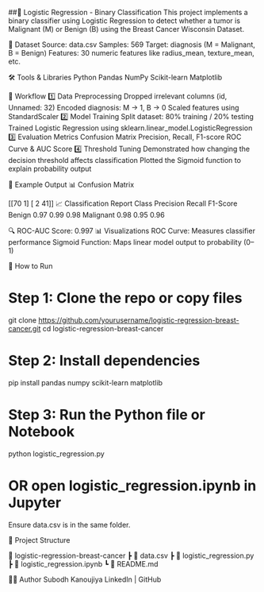 ##🧠 Logistic Regression - Binary Classification
This project implements a binary classifier using Logistic Regression to detect whether a tumor is Malignant (M) or Benign (B) using the Breast Cancer Wisconsin Dataset.

📁 Dataset
Source: data.csv
Samples: 569
Target: diagnosis (M = Malignant, B = Benign)
Features: 30 numeric features like radius_mean, texture_mean, etc.

🛠️ Tools & Libraries
Python
Pandas
NumPy
Scikit-learn
Matplotlib

🔄 Workflow
1️⃣ Data Preprocessing
Dropped irrelevant columns (id, Unnamed: 32)
Encoded diagnosis: M → 1, B → 0
Scaled features using StandardScaler
2️⃣ Model Training
Split dataset: 80% training / 20% testing
Trained Logistic Regression using sklearn.linear_model.LogisticRegression
3️⃣ Evaluation Metrics
Confusion Matrix
Precision, Recall, F1-score
ROC Curve & AUC Score
4️⃣ Threshold Tuning
Demonstrated how changing the decision threshold affects classification
Plotted the Sigmoid function to explain probability output

🧪 Example Output
📊 Confusion Matrix

[[70  1]
 [ 2 41]]
📈 Classification Report
Class	Precision	Recall	F1-Score
Benign	0.97	0.99	0.98
Malignant	0.98	0.95	0.96

🔍 ROC-AUC Score: 0.997
📊 Visualizations
ROC Curve: Measures classifier performance
Sigmoid Function: Maps linear model output to probability (0–1)

🚀 How to Run

# Step 1: Clone the repo or copy files
git clone https://github.com/yourusername/logistic-regression-breast-cancer.git
cd logistic-regression-breast-cancer

# Step 2: Install dependencies
pip install pandas numpy scikit-learn matplotlib

# Step 3: Run the Python file or Notebook
python logistic_regression.py
# OR open logistic_regression.ipynb in Jupyter
Ensure data.csv is in the same folder.

📂 Project Structure

📁 logistic-regression-breast-cancer
 ┣ 📄 data.csv
 ┣ 📄 logistic_regression.py
 ┣ 📄 logistic_regression.ipynb
 ┗ 📄 README.md
 
👨‍💻 Author
Subodh Kanoujiya
LinkedIn | GitHub
